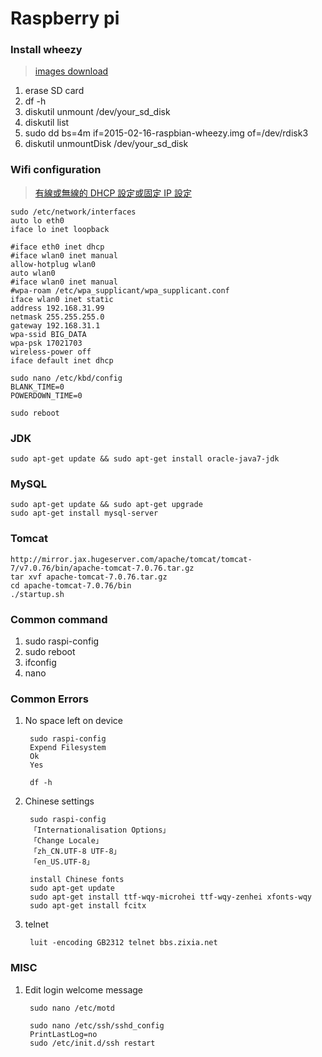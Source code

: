 # Raspberry pi

### Install wheezy

> [images download](http://downloads.raspberrypi.org/raspbian/images/)

1. erase SD card
2. df -h
3. diskutil unmount /dev/your_sd_disk
4. diskutil list
5. sudo dd bs=4m if=2015-02-16-raspbian-wheezy.img of=/dev/rdisk3
6. diskutil unmountDisk /dev/your_sd_disk

### Wifi configuration

> [有線或無線的 DHCP 設定或固定 IP 設定](https://sites.google.com/site/raspberypishare0918/home/di-yi-ci-qi-dong/1-6-you-xian-huo-wu-xian-dedhcp)

```
sudo /etc/network/interfaces
auto lo eth0
iface lo inet loopback

#iface eth0 inet dhcp
#iface wlan0 inet manual
allow-hotplug wlan0
auto wlan0
#iface wlan0 inet manual 
#wpa-roam /etc/wpa_supplicant/wpa_supplicant.conf 
iface wlan0 inet static 
address 192.168.31.99 
netmask 255.255.255.0 
gateway 192.168.31.1 
wpa-ssid BIG_DATA 
wpa-psk 17021703
wireless-power off
iface default inet dhcp

sudo nano /etc/kbd/config 
BLANK_TIME=0 
POWERDOWN_TIME=0 

sudo reboot
```

### JDK

    sudo apt-get update && sudo apt-get install oracle-java7-jdk

### MySQL

    sudo apt-get update && sudo apt-get upgrade
    sudo apt-get install mysql-server

### Tomcat

    http://mirror.jax.hugeserver.com/apache/tomcat/tomcat-7/v7.0.76/bin/apache-tomcat-7.0.76.tar.gz
    tar xvf apache-tomcat-7.0.76.tar.gz
    cd apache-tomcat-7.0.76/bin
    ./startup.sh
    
### Common command
1. sudo raspi-config
2. sudo reboot
3. ifconfig
4. nano    

### Common Errors
1. No space left on device

	    sudo raspi-config
	    Expend Filesystem
	    Ok
	    Yes

		df -h
2. Chinese settings
		
		sudo raspi-config	
		「Internationalisation Options」
		「Change Locale」
		「zh_CN.UTF-8 UTF-8」
		「en_US.UTF-8」

		install Chinese fonts
		sudo apt-get update
		sudo apt-get install ttf-wqy-microhei ttf-wqy-zenhei xfonts-wqy
		sudo apt-get install fcitx
		
3. telnet
		
		luit -encoding GB2312 telnet bbs.zixia.net

### MISC
1. Edit login welcome message

		sudo nano /etc/motd
		
		sudo nano /etc/ssh/sshd_config
		PrintLastLog=no
		sudo /etc/init.d/ssh restart	

